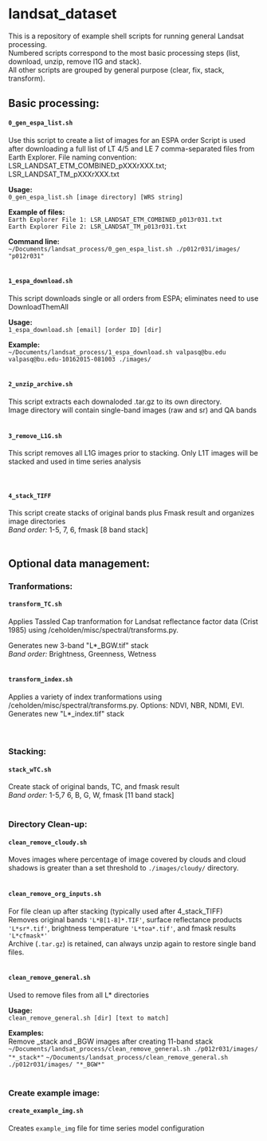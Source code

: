 # landsat_dataset
This is a repository of example shell scripts for running general Landsat processing. </br>
Numbered scripts correspond to the most basic processing steps (list, download, unzip, remove l1G and stack). </br>
All other scripts are grouped by general purpose (clear, fix, stack, transform). </br>

## Basic processing:
#### ```0_gen_espa_list.sh```
Use this script to create a list of images for an ESPA order Script is used after downloading a full list of LT 4/5 and LE 7 comma-separated files from Earth Explorer. File naming convention: LSR_LANDSAT_ETM_COMBINED_pXXXrXXX.txt; LSR_LANDSAT_TM_pXXXrXXX.txt

**Usage:**</br>
```0_gen_espa_list.sh [image directory] [WRS string]```

**Example of files:**</br>
```Earth Explorer File 1: LSR_LANDSAT_ETM_COMBINED_p013r031.txt```</br>
```Earth Explorer File 2: LSR_LANDSAT_TM_p013r031.txt```</br>

**Command line:** </br>
```~/Documents/landsat_process/0_gen_espa_list.sh ./p012r031/images/ "p012r031"```
<br>
<br>

#### ```1_espa_download.sh```
This script downloads single or all orders from ESPA; eliminates need to use DownloadThemAll

**Usage:** </br>
```1_espa_download.sh [email] [order ID] [dir]```

**Example:** </br>
```~/Documents/landsat_process/1_espa_download.sh valpasq@bu.edu valpasq@bu.edu-10162015-081003 ./images/```
<br>
<br>

#### ```2_unzip_archive.sh```
This script extracts each downaloded .tar.gz to its own directory. <br>
Image directory will contain single-band images (raw and sr) and QA bands
<br>
<br>

#### ```3_remove_L1G.sh```
This script removes all L1G images prior to stacking. Only L1T images will be stacked and used in time series analysis<br>
<br>
<br>

#### ```4_stack_TIFF```
This script create stacks of original bands plus Fmask result and organizes image directories <br> 
*Band order:* 1-5, 7, 6, fmask [8 band stack]
<br>
<br>


## Optional data management:

### Tranformations:

#### ```transform_TC.sh```
Applies Tassled Cap tranformation for Landsat reflectance factor data (Crist 1985)
using /ceholden/misc/spectral/transforms.py.

Generates new 3-band "L*_BGW.tif" stack <br>
*Band order:* Brightness, Greenness, Wetness
<br>
<br>

#### ```transform_index.sh```
Applies a variety of index tranformations using /ceholden/misc/spectral/transforms.py. 
Options: NDVI, NBR, NDMI, EVI.
Generates new "L*_index.tif" stack <br>
<br>
<br>


### Stacking:

#### ```stack_wTC.sh```
Create stack of original bands, TC, and fmask result <br>
*Band order:* 1-5,7 6, B, G, W, fmask [11 band stack]
<br>
<br>


### Directory Clean-up: 

#### ```clean_remove_cloudy.sh```
Moves images where percentage of image covered by clouds and cloud shadows is greater than a set threshold to ```./images/cloudy/``` directory.
<br>
<br>

#### ```clean_remove_org_inputs.sh```
For file clean up after stacking (typically used after 4_stack_TIFF) <br>
Removes original bands ```'L*B[1-8]*.TIF'```, surface reflectance products ```'L*sr*.tif'```, brightness temperature ```'L*toa*.tif'```, and fmask results ```'L*cfmask*'``` <br>
Archive (```.tar.gz```) is retained, can always unzip again to restore single band files.
<br> 
<br>

#### ```clean_remove_general.sh```
Used to remove files from all L* directories <br>

**Usage:** </br>
```clean_remove_general.sh [dir] [text to match]```

**Examples:** </br>
Remove _stack and _BGW images after creating 11-band stack
```~/Documents/landsat_process/clean_remove_general.sh ./p012r031/images/ "*_stack*"```
```~/Documents/landsat_process/clean_remove_general.sh ./p012r031/images/ "*_BGW*"```
<br>
<br>


### Create example image:

#### ```create_example_img.sh```
Creates ```example_img``` file for time series model configuration<br>





